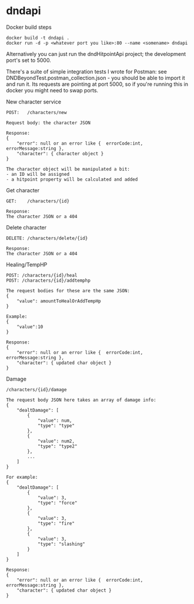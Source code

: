 # dndapi

Docker build steps
```
docker build -t dndapi .
docker run -d -p <whatever port you like>:80 --name <somename> dndapi
```

Alternatively you can just run the dndHitpointApi project; the development port's set to 5000.

There's a suite of simple integration tests I wrote for Postman: see DNDBeyondTest.postman_collection.json - you should be able to import it and run it. Its requests are pointing at port 5000, so if you're running this in docker you might need to swap ports.

New character service
```
POST:   /characters/new

Request body: the character JSON

Response:
{
    "error": null or an error like {  errorCode:int, errorMessage:string }, 
    "character": { character object }
}

The character object will be manipulated a bit:
- an ID will be assigned
- a hitpoint property will be calculated and added
```

Get character
```
GET:    /characters/{id}

Response:
The character JSON or a 404
```

Delete character
```
DELETE: /characters/delete/{id}

Response:
The character JSON or a 404
```

Healing/TempHP
```
POST: /characters/{id}/heal
POST: /characters/{id}/addtemphp

The request bodies for these are the same JSON:
{
    "value": amountToHealOrAddTempHp
}

Example:
{
    "value":10
}

Response:
{
    "error": null or an error like {  errorCode:int, errorMessage:string },
    "character": { updated char object } 
}
```

Damage
```
/characters/{id}/damage

The request body JSON here takes an array of damage info:
{
    "dealtDamage": [
        {
            "value": num,
            "type": "type"
        },
        {
            "value": num2,
            "type": "type2"
        },
        ...
    ]
}

For example:
{
    "dealtDamage": [
        {
            "value": 3,
            "type": "force"
        },
        {
            "value": 3,
            "type": "fire"
        },
        {
            "value": 3,
            "type": "slashing"
        }
    ]
}

Response:
{
    "error": null or an error like {  errorCode:int, errorMessage:string },
    "character": { updated char object } 
}
```
